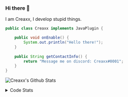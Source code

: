 ### Hi there 👋

I am Creaxx, I develop stupid things. 

```java
public class Creaxx implements JavaPlugin {

    public void onEnable() {
        System.out.println("Hello there!");
    }
    
    public String getContactInfo() {
        return "Message me on discord: Creaxx#0001";
    }
}
```

![Creaxx's Github Stats](https://github-readme-stats.vercel.app/api?username=CreaxxOG&show_icons=true&theme=dark&count_private=true)

<details>
  <summary>Code Stats</summary>

<!--START_SECTION:waka-->
![Code Time](http://img.shields.io/badge/Code%20Time-1%2C449%20hrs%2035%20mins-blue)

![Lines of code](https://img.shields.io/badge/From%20Hello%20World%20I%27ve%20Written-793.6%20thousand%20lines%20of%20code-blue)

**🐱 My GitHub Data** 

> 📦 105.0 kB Used in GitHub's Storage 
 > 
> 🏆 2,797 Contributions in the Year 2023
 > 
> 🚫 Not Opted to Hire
 > 
> 📜 4 Public Repositories 
 > 
> 🔑 4 Private Repositories 
 > 
**I'm a Night 🦉** 

```text
🌞 Morning                459 commits         ██░░░░░░░░░░░░░░░░░░░░░░░   06.95 % 
🌆 Daytime                2741 commits        ██████████░░░░░░░░░░░░░░░   41.51 % 
🌃 Evening                3234 commits        ████████████░░░░░░░░░░░░░   48.97 % 
🌙 Night                  170 commits         █░░░░░░░░░░░░░░░░░░░░░░░░   02.57 % 
```
📅 **I'm Most Productive on Sunday** 

```text
Monday                   827 commits         ███░░░░░░░░░░░░░░░░░░░░░░   12.52 % 
Tuesday                  914 commits         ███░░░░░░░░░░░░░░░░░░░░░░   13.84 % 
Wednesday                978 commits         ████░░░░░░░░░░░░░░░░░░░░░   14.81 % 
Thursday                 1029 commits        ████░░░░░░░░░░░░░░░░░░░░░   15.58 % 
Friday                   653 commits         ██░░░░░░░░░░░░░░░░░░░░░░░   09.89 % 
Saturday                 1101 commits        ████░░░░░░░░░░░░░░░░░░░░░   16.67 % 
Sunday                   1102 commits        ████░░░░░░░░░░░░░░░░░░░░░   16.69 % 
```


📊 **This Week I Spent My Time On** 

```text
💬 Programming Languages: 
Java                     3 hrs 42 mins       ████████████████████████░   97.99 % 
XML                      4 mins              ░░░░░░░░░░░░░░░░░░░░░░░░░   01.95 % 
Kotlin                   0 secs              ░░░░░░░░░░░░░░░░░░░░░░░░░   00.04 % 
GitIgnore file           0 secs              ░░░░░░░░░░░░░░░░░░░░░░░░░   00.01 % 
Text                     0 secs              ░░░░░░░░░░░░░░░░░░░░░░░░░   00.00 % 

🔥 Editors: 
IntelliJ                 3 hrs 46 mins       █████████████████████████   100.00 % 
```

**I Mostly Code in Java** 

```text
Java                     60 repos            ███████████████████░░░░░░   75.95 % 
Kotlin                   10 repos            ███░░░░░░░░░░░░░░░░░░░░░░   12.66 % 
TypeScript               4 repos             █░░░░░░░░░░░░░░░░░░░░░░░░   05.06 % 
CSS                      2 repos             █░░░░░░░░░░░░░░░░░░░░░░░░   02.53 % 
EJS                      1 repo              ░░░░░░░░░░░░░░░░░░░░░░░░░   01.27 % 
```




 Last Updated on 24/08/2023 12:38:21 UTC
<!--END_SECTION:waka-->
</details>
